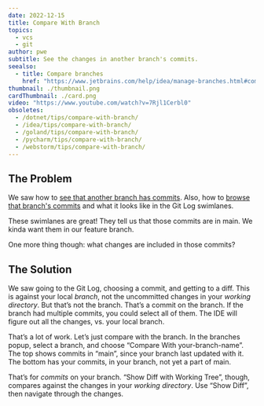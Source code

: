 ```yaml
---
date: 2022-12-15
title: Compare With Branch
topics:
  - vcs
  - git
author: pwe
subtitle: See the changes in another branch's commits.
seealso:
  - title: Compare branches
    href: "https://www.jetbrains.com/help/idea/manage-branches.html#compare_branches"
thumbnail: ./thumbnail.png
cardThumbnail: ./card.png
video: "https://www.youtube.com/watch?v=7Rjl1Cerbl0"
obsoletes:
  - /dotnet/tips/compare-with-branch/
  - /idea/tips/compare-with-branch/
  - /goland/tips/compare-with-branch/
  - /pycharm/tips/compare-with-branch/
  - /webstorm/tips/compare-with-branch/
---
```


## The Problem

We saw how to [see that another branch has commits](../see-unsynced-commits).
Also, how to [browse that branch's commits](../browse-branch-commits) and what it looks like in the Git Log swimlanes.

These swimlanes are great!
They tell us that those commits are in main.
We kinda want them in our feature branch.

One more thing though: what changes are included in those commits?

## The Solution

We saw going to the Git Log, choosing a commit, and getting to a diff.
This is against your local _branch_, not the uncommitted changes in your _working directory_.
But that’s not the branch.
That’s a commit on the branch.
If the branch had multiple commits, you could select all of them.
The IDE will figure out all the changes, vs. your local branch.

That’s a lot of work.
Let’s just compare with the branch.
In the branches popup, select a branch, and choose “Compare With your-branch-name”.
The top shows commits in “main”, since your branch last updated with it.
The bottom has your commits, in your branch, not yet a part of main.

That’s for _commits_ on your branch.
“Show Diff with Working Tree”, though, compares against the changes in your _working directory_.
Use “Show Diff”, then navigate through the changes.
